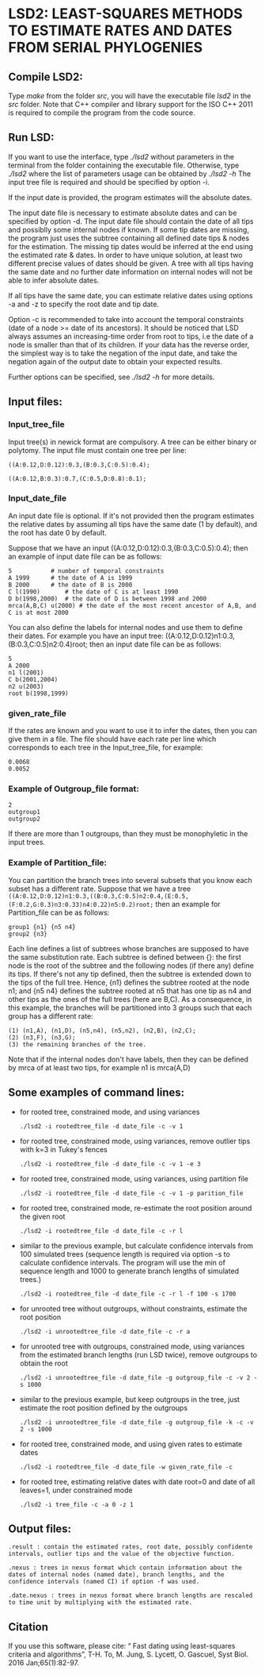 # LSD2: LEAST-SQUARES METHODS TO ESTIMATE RATES AND DATES FROM SERIAL PHYLOGENIES

## Compile LSD2:

Type *make* from the folder *src*, you will have the executable file *lsd2* in the *src* folder.
Note that C++ compiler and library support for the ISO C++ 2011 is required to compile the program from the code source. 
     
## Run LSD:

If you want to use the interface, type *./lsd2* without parameters in the terminal from the folder containing the executable file.
Otherwise, type *./lsd2 <parameters>*  where the list of parameters usage can be obtained by *./lsd2 -h*
The input tree file is required and should be specified by option -i. 
	
If the input date is provided, the program estimates will the absolute dates. 
	
	
The input date file is necessary to estimate absolute dates and can be specified by option -d. 
The input date file should contain the date of all tips and possiblly some internal nodes if known. 
If some tip dates are missing, the program just uses the subtree containing all defined date tips & nodes for the estimation. 
The missing tip dates would be inferred at the end using the estimated rate & dates.
In order to have unique solution, at least two different precise values of dates should be 
given. A tree with all tips having the same date and no further date 
information on internal nodes will not be able to infer absolute dates. 

If all tips have the same date, you can estimate relative dates using options -a and -z to 
specify the root date and tip date. 
	
Option -c is recommended to take into account the temporal constraints (date of a node >= date of its ancestors). 
It should be noticed that LSD always assumes an increasing-time order from root to tips, i.e the date of a node is smaller than that of its children. If your data has the reverse order, the simplest way is to take the negation of the
input date, and take the negation again of the output date to obtain your expected results.

Further options can be specified, see *./lsd2 -h* for more details.
    
## Input files:


### Input_tree_file

Input tree(s) in newick format are compulsory. A tree can be either binary or polytomy. The input
file must contain one tree per line:

    ((A:0.12,D:0.12):0.3,(B:0.3,C:0.5):0.4);

    ((A:0.12,B:0.3):0.7,(C:0.5,D:0.8):0.1);

### Input_date_file

An input date file is optional. If it's not provided then the program estimates the relative dates by
assuming all tips have the same date (1 by default), and the root has date 0 by default.

Suppose that we have an input ((A:0.12,D:0.12):0.3,(B:0.3,C:0.5):0.4); then an example of
input date file can be as follows:

    5			# number of temporal constraints
    A 1999		# the date of A is 1999
    B 2000		# the date of B is 2000
    C l(1990)		# the date of C is at least 1990
    D b(1998,2000)	# the date of D is between 1998 and 2000
    mrca(A,B,C) u(2000)	# the date of the most recent ancestor of A,B, and C is at most 2000
    
You can also define the labels for internal nodes and use them to define their dates. 
For example you have an input tree: ((A:0.12,D:0.12)n1:0.3,(B:0.3,C:0.5)n2:0.4)root; 
then an input date file can be as follows:

    5
    A 2000
    n1 l(2001)
    C b(2001,2004)
    n2 u(2003)
    root b(1998,1999)

### given_rate_file

If the rates are known and you want to use it to infer the dates, then you can 
give them in a file. The file should have each rate per line which corresponds 
to each tree in the Input_tree_file, for example:

	0.0068	
	0.0052


### Example of Outgroup_file format:

	2
	outgroup1
	outgroup2

If there are more than 1 outgroups, than they must be monophyletic in the input trees.

### Example of Partition_file: 

You can partition the branch trees into several subsets that you know each subset
has a different rate. 
Suppose that we have a tree `((A:0.12,D:0.12)n1:0.3,((B:0.3,C:0.5)n2:0.4,(E:0.5,(F:0.2,G:0.3)n3:0.33)n4:0.22)n5:0.2)root;` then an example for Partition_file can be as follows:

    group1 {n1} {n5 n4}
    group2 {n3}

Each line defines a list of subtrees whose branches are supposed to have the same substitution rate. Each subtree is defined between {}: the first node is the root of the subtree and the following nodes (if there any) define its tips. 
If there's not any tip defined, then the subtree is extended down to the tips of the full tree. Hence, {n1} defines the subtree rooted at the node n1; and {n5 n4} defines the subtree rooted at n5 that has one tip as n4 and other tips as the ones of the full trees (here are B,C). 
As a consequence, in this example, the branches will be partitioned into 3 groups such that each group has a different rate: 

    (1) (n1,A), (n1,D), (n5,n4), (n5,n2), (n2,B), (n2,C); 
    (2) (n3,F), (n3,G); 
    (3) the remaining branches of the tree. 
    
Note that if the internal nodes don't have labels, then they can be defined by mrca of at least two tips, for example n1 is mrca(A,D)

## Some examples of command lines:

* for rooted tree, constrained mode, and using variances

    `./lsd2 -i rootedtree_file -d date_file -c -v 1`
    
* for rooted tree, constrained mode, using variances, remove outlier tips with k=3 in Tukey's fences

    `./lsd2 -i rootedtree_file -d date_file -c -v 1 -e 3`

* for rooted tree, constrained mode, using variances, using partition file 

    `./lsd2 -i rootedtree_file -d date_file -c -v 1 -p parition_file`

* for rooted tree, constrained mode, re-estimate the root position around the given root

    `./lsd2 -i rootedtree_file -d date_file -c -r l`

* similar to the previous example, but calculate confidence intervals from 100 simulated trees 
(sequence length is required via option -s to calculate confidence intervals. The program will use the min of sequence length and 1000 to generate branch lengths of simulated trees.)

    `./lsd2 -i rootedtree_file -d date_file -c -r l -f 100 -s 1700`

* for unrooted tree without outgroups, without constraints, estimate the root position

    `./lsd2 -i unrootedtree_file -d date_file -c -r a`

* for unrooted tree with outgroups, constrained mode, using variances from the estimated branch lengths (run LSD twice), 
remove outgroups to obtain the root

    `./lsd2 -i unrootedtree_file -d date_file -g outgroup_file -c -v 2 -s 1000`

* similar to the previous example, but keep outgroups in the tree, just estimate the root position defined by the outgroups

    `./lsd2 -i unrootedtree_file -d date_file -g outgroup_file -k -c -v 2 -s 1000`

* for rooted tree, constrained mode, and using given rates to estimate dates

    `./lsd2 -i rootedtree_file -d date_file -w given_rate_file -c` 

* for rooted tree, estimating relative dates with date root=0 and date of all leaves=1, under constrained mode

    `./lsd2 -i tree_file -c -a 0 -z 1`


## Output files: 

    .result : contain the estimated rates, root date, possibly confidente intervals, outlier tips and the value of the objective function.

    .nexus : trees in nexus format which contain information about the dates of internal nodes (named date), branch lengths, and the confidence intervals (named CI) if option -f was used.
    
    .date.nexus : trees in nexus format where branch lengths are rescaled to time unit by multiplying with the estimated rate. 

## Citation
If you use this software, please cite: “ Fast dating using least-squares criteria and algorithms”, T-H. To, M. Jung, S. Lycett, O. Gascuel, Syst Biol. 2016 Jan;65(1):82-97.

